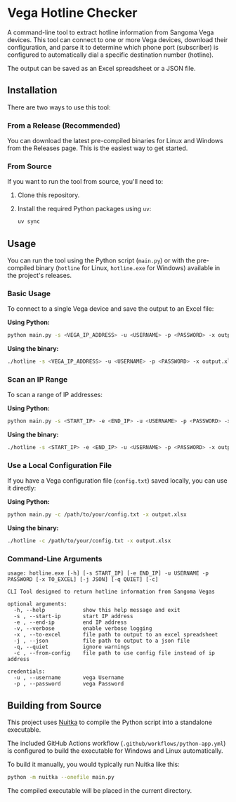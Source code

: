 # Vega Hotline Checker

A command-line tool to extract hotline information from Sangoma Vega devices. This tool can connect to one or more Vega devices, download their configuration, and parse it to determine which phone port (subscriber) is configured to automatically dial a specific destination number (hotline).

The output can be saved as an Excel spreadsheet or a JSON file.

## Installation

There are two ways to use this tool:

### From a Release (Recommended)

You can download the latest pre-compiled binaries for Linux and Windows from the Releases page. This is the easiest way to get started.

### From Source

If you want to run the tool from source, you'll need to:

1.  Clone this repository.
2.  Install the required Python packages using `uv`:

    ```bash
    uv sync
    ```

## Usage

You can run the tool using the Python script (`main.py`) or with the pre-compiled binary (`hotline` for Linux, `hotline.exe` for Windows) available in the project's releases.

### Basic Usage

To connect to a single Vega device and save the output to an Excel file:

**Using Python:**
```bash
python main.py -s <VEGA_IP_ADDRESS> -u <USERNAME> -p <PASSWORD> -x output.xlsx
```

**Using the binary:**
```bash
./hotline -s <VEGA_IP_ADDRESS> -u <USERNAME> -p <PASSWORD> -x output.xlsx
```

### Scan an IP Range

To scan a range of IP addresses:

**Using Python:**
```bash
python main.py -s <START_IP> -e <END_IP> -u <USERNAME> -p <PASSWORD> -x output.xlsx
```

**Using the binary:**
```bash
./hotline -s <START_IP> -e <END_IP> -u <USERNAME> -p <PASSWORD> -x output.xlsx
```

### Use a Local Configuration File

If you have a Vega configuration file (`config.txt`) saved locally, you can use it directly:

**Using Python:**
```bash
python main.py -c /path/to/your/config.txt -x output.xlsx
```

**Using the binary:**
```bash
./hotline -c /path/to/your/config.txt -x output.xlsx
```

### Command-Line Arguments

```
usage: hotline.exe [-h] [-s START_IP] [-e END_IP] -u USERNAME -p PASSWORD [-x TO_EXCEL] [-j JSON] [-q QUIET] [-c]

CLI Tool designed to return hotline information from Sangoma Vegas

optional arguments:
  -h, --help            show this help message and exit
  -s , --start-ip       start IP address
  -e , --end-ip         end IP address
  -v, --verbose         enable verbose logging
  -x , --to-excel       file path to output to an excel spreadsheet
  -j , --json           file path to output to a json file
  -q, --quiet           ignore warnings
  -c , --from-config    file path to use config file instead of ip address

credentials:
  -u , --username       vega Username
  -p , --password       vega Password
```

## Building from Source

This project uses [Nuitka](https://nuitka.net/) to compile the Python script into a standalone executable.

The included GitHub Actions workflow (`.github/workflows/python-app.yml`) is configured to build the executable for Windows and Linux automatically.

To build it manually, you would typically run Nuitka like this:

```bash
python -m nuitka --onefile main.py
```

The compiled executable will be placed in the current directory.
